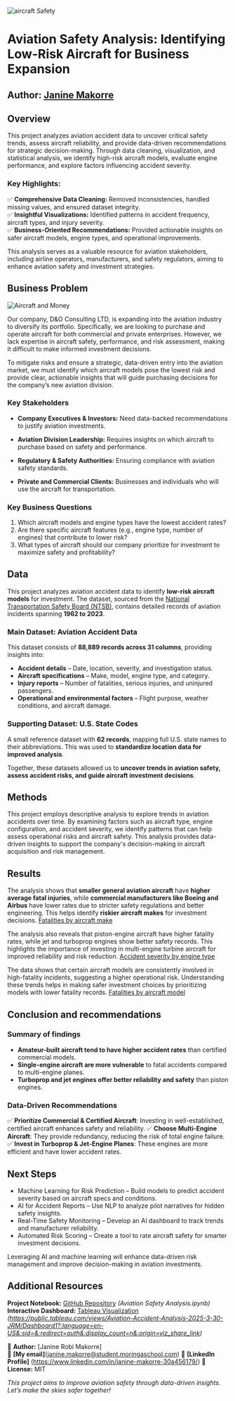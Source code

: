 ![aircraft Safety](images/portrait-smiling-pilot-with-airplane-him.jpg)

# **Aviation Safety Analysis: Identifying Low-Risk Aircraft for Business Expansion**

**Author:** [Janine Makorre](janine.makorre@student.moringaschool.com)
---

## **Overview**

This project analyzes aviation accident data to uncover critical safety trends, assess aircraft reliability, and provide data-driven recommendations for strategic decision-making. Through data cleaning, visualization, and statistical analysis, we identify high-risk aircraft models, evaluate engine performance, and explore factors influencing accident severity.  

### **Key Highlights:**  
✅ **Comprehensive Data Cleaning:** Removed inconsistencies, handled missing values, and ensured dataset integrity.  
✅ **Insightful Visualizations:** Identified patterns in accident frequency, aircraft types, and injury severity.  
✅ **Business-Oriented Recommendations:** Provided actionable insights on safer aircraft models, engine types, and operational improvements.  

This analysis serves as a valuable resource for aviation stakeholders, including airline operators, manufacturers, and safety regulators, aiming to enhance aviation safety and investment strategies.

## **Business Problem** 
![Aircraft and Money](images/photorealistic-money-with-plane.jpg)

Our company, D&O Consulting LTD, is expanding into the aviation industry to diversify its portfolio. Specifically, we are looking to purchase and operate aircraft for both commercial and private enterprises. However, we lack expertise in aircraft safety, performance, and risk assessment, making it difficult to make informed investment decisions.

To mitigate risks and ensure a strategic, data-driven entry into the aviation market, we must identify which aircraft models pose the lowest risk and provide clear, actionable insights that will guide purchasing decisions for the company’s new aviation division.

### **Key Stakeholders**
- **Company Executives & Investors:** Need data-backed recommendations to justify aviation investments.

- **Aviation Division Leadership:** Requires insights on which aircraft to purchase based on safety and performance.

- **Regulatory & Safety Authorities:** Ensuring compliance with aviation safety standards.

- **Private and Commercial Clients:** Businesses and individuals who will use the aircraft for transportation.

### **Key Business Questions**

1. Which aircraft models and engine types have the lowest accident rates?
2. Are there specific aircraft features (e.g., engine type, number of engines) that contribute to lower risk?
3. What types of aircraft should our company prioritize for investment to maximize safety and profitability?

## **Data**  

This project analyzes aviation accident data to identify **low-risk aircraft models** for investment. The dataset, sourced from the [National Transportation Safety Board (NTSB)](https://www.kaggle.com/datasets/khsamaha/aviation-accident-database-synopses), contains detailed records of aviation incidents spanning **1962 to 2023**.  

### **Main Dataset: Aviation Accident Data**   
This dataset consists of **88,889 records across 31 columns**, providing insights into:  
- **Accident details** – Date, location, severity, and investigation status.  
- **Aircraft specifications** – Make, model, engine type, and category.  
- **Injury reports** – Number of fatalities, serious injuries, and uninjured passengers.  
- **Operational and environmental factors** – Flight purpose, weather conditions, and aircraft damage.  

### **Supporting Dataset: U.S. State Codes**   
A small reference dataset with **62 records**, mapping full U.S. state names to their abbreviations. This was used to **standardize location data for improved analysis**.  

Together, these datasets allowed us to **uncover trends in aviation safety, assess accident risks, and guide aircraft investment decisions**.

## **Methods**

This project employs descriptive analysis to explore trends in aviation accidents over time. By examining factors such as aircraft type, engine configuration, and accident severity, we identify patterns that can help assess operational risks and aircraft safety. This analysis provides data-driven insights to support the company's decision-making in aircraft acquisition and risk management.

## **Results**
The analysis shows that **smaller general aviation aircraft** have **higher average fatal injuries**, while **commercial manufacturers like Boeing and Airbus** have lower rates due to stricter safety regulations and better engineering. This helps identify **riskier aircraft makes** for investment decisions.
[Fatalities by aircraft make](images/average_fatal_injuries_by_make.png)

The analysis also reveals that piston-engine aircraft have higher fatality rates, while jet and turboprop engines show better safety records. This highlights the importance of investing in multi-engine turbine aircraft for improved reliability and risk reduction.
[Accident severity by engine type](images/injuries_and_engine_type.png)

The data shows that certain aircraft models are consistently involved in high-fatality incidents, suggesting a higher operational risk. Understanding these trends helps in making safer investment choices by prioritizing models with lower fatality records.
[Fatalities by aircraft model](images/fatal_injuries_by_model.png)

## **Conclusion and recommendations**
### **Summary of findings** 
- **Amateur-built aircraft tend to have higher accident rates** than certified commercial models.
- **Single-engine aircraft are more vulnerable** to fatal accidents compared to multi-engine planes.
- **Turboprop and jet engines offer better reliability and safety** than piston engines.

### **Data-Driven Recommendations**
✅ **Prioritize Commercial & Certified Aircraft**: Investing in well-established, certified aircraft enhances safety and reliability.
✅ **Choose Multi-Engine Aircraft**: They provide redundancy, reducing the risk of total engine failure.
✅ **Invest in Turboprop & Jet-Engine Planes**: These engines are more efficient and have lower accident rates.

## **Next Steps**
* Machine Learning for Risk Prediction – Build models to predict accident severity based on aircraft specs and conditions.
* AI for Accident Reports – Use NLP to analyze pilot narratives for hidden safety insights.
* Real-Time Safety Monitoring – Develop an AI dashboard to track trends and manufacturer reliability.
* Automated Risk Scoring – Create a tool to rate aircraft safety for smarter investment decisions.

Leveraging AI and machine learning will enhance data-driven risk management and improve decision-making in aviation investments.

##  Additional Resources
**Project Notebook:** [GitHub Repository](#) *(Aviation Safety Analysis.ipynb)*  
**Interactive Dashboard:** [Tableau Visualization](#) *(https://public.tableau.com/views/Aviation-Accident-Analysis-2025-3-30-JRM/Dashboard1?:language=en-US&:sid=&:redirect=auth&:display_count=n&:origin=viz_share_link)*


🔹 **Author:** [Janine Robi Makorre]  
🔹 **[My email]**(janine.makorre@student.moringaschool.com) 
🔹 **[LinkedIn Profile]** (https://www.linkedin.com/in/janine-makorre-30a456179/) 
🔹 **License:** MIT  

*This project aims to improve aviation safety through data-driven insights. Let’s make the skies safer together!*

